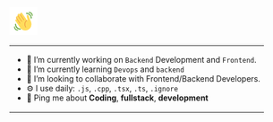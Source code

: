

<br>



## <img src="https://raw.githubusercontent.com/ashu-guo/ashu-guo/main/assets/wave.gif" width="50px" height="50px" align="center"></img>

<table align="center">
<tr border="none">
<td width="100%" align="left">

- 🔭 I’m currently working on `Backend` Development and `Frontend`.
- 🌱 I’m currently learning `Devops` and `backend`
- 👯 I’m looking to collaborate with Frontend/Backend Developers.
- ⚙️ I use daily: `.js`, `.cpp`, `.tsx`, `.ts`, `.ignore`
- 💬 Ping me about **Coding**, **fullstack**, **development**

</td>


</tr>
</table>